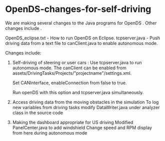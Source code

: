 # OpenDS-changes-for-self-driving

We are making several changes to the Java programs for OpenDS . Other changes include . 


OpenDS_eclipse.txt - How to run OpenDS on Eclipse.
tcpserver.java - Push driving data from a text file to canClient.java to enable autonomous mode. 

Changes include:

1. Self-driving of steering or user cars : Use tcpserver.java to run autonomous mode.
The canClient can be enabled from assets/DrivingTasks/Projects/"projectname"/settings.xml.

	Set CANInterface, enableConnection from false to true.
    
	Run openDS with this option and tcpserver.java simultaneously.

2. Access driving data from the moving obstacles in the simulation
To log new variables from driving tasks modify DataWriter.java under analyzer class in the source code

3. Making the dashboard appropriate for US driving
Modified PanelCenter.java to add windshield 
Change speed and RPM display from here during autonomous mode
